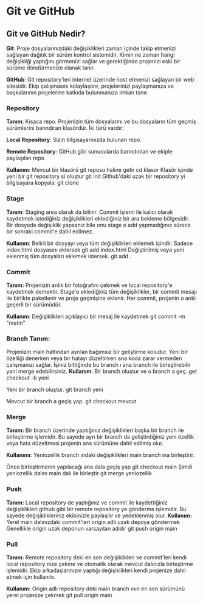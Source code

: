 # Git ve GitHub

## Git ve GitHub Nedir?

 **Git**: 
 Proje dosyalarınızdaki değişiklikleri zaman içinde takip etmenizi sağlayan dağıtık bir sürüm kontrol sistemidir. Kimin ne zaman hangi değişikliği yaptığını görmenizi sağlar ve gerektiğinde projenizi eski bir sürüme döndürmenize olanak tanır.

**GitHub**:
 Git repository'leri internet üzerinde host etmenizi sağlayan bir web sitesidir. Ekip çalışmasını kolaylaştırır, projelerinizi paylaşmanıza ve başkalarının projelerine katkıda bulunmanıza imkan tanır.
  
  ### Repository
  
  **Tanım**: Kısaca  repo. Projenizin tüm dosyalarını ve bu dosyaların tüm geçmiş sürümlerini barındıran klasördür. İki türü vardır: 
 
 **Local Repository**:
  Sizin bilgisayarınızda bulunan repo. 
  
  **Remote Repository**: GitHub gibi sunucularda barındırılan ve ekiple paylaşılan repo
  
  **Kullanım**:
 Mevcut bir klasörü git reposu haline getir 
 cd klasor
Klasör içinde yeni bir git repository si oluştur
 git init
Github'daki uzak bir repository yi bilgisayara kopyala:
 git clone 

 ### Stage 

 **Tanım**: Staging area olarak da bilinir. Commit işlemi ile kalıcı olarak kaydetmek istediğiniz değişiklikleri eklediğiniz bir ara bekleme bölgesidir. Bir dosyada değişiklik yapsanız bile onu stage e add yapmadığınız sürece bir sonraki commit'e dahil edilmez.

 **Kullanım**:
 Belirli bir dosyayı veya tüm değişiklikleri eklemek içindir.
 Sadece index.html dosyasını eklersek
  git add index.html
  Değiştirilmiş veya yeni eklenmiş tüm dosyaları eklemek istersek.
  git add .
 
 ### Commit 

 **Tanım:** Projenizin anlık bir fotoğrafını çekmek ve local repository'e kaydetmek demektir. Stage'e eklediğiniz tüm değişiklikler, bir commit mesajı ile birlikte paketlenir ve proje geçmişine eklenir. Her commit, projenin o anki geçerli bir sürümüdür.
 
 **Kullanım**:
  Değişiklikleri açıklayıcı bir mesaj ile kaydetmek
   git commit -m "metin" 
 
### Branch Tanım:
 Projenizin main hattından ayrılan bağımsız bir geliştirme koludur. Yeni bir özelliği denerken veya bir hatayı düzeltirken ana koda zarar vermeden çalışmanızı sağlar. İşiniz bittiğinde bu branch ı ana branch ile birleştirebilir yani merge edebilirsiniz.
 **Kullanım**:
 Bir branch oluştur ve o branch a geç. 
  get checkout -b yeni
 
Yeni bir branch oluştur.
 git branch yeni

Mevcut bir branch a geçiş yap.
  git checkout mevcut

### Merge 

**Tanım:** Bir branch üzerinde yaptığınız değişiklikleri başka bir branch ile birleştirme işlemidir. Bu sayede ayrı bir branch da geliştirdiğiniz yeni özellik veya hata düzeltmesi projenin ana sürümüne dahil edilmiş olur.

**Kullanımı**:
Yeniozellik branch ındaki değişiklikleri main branch ına birleştirir.

Önce birleştirmenin yapılacağı ana dala geçiş yap
  git checkout main
Şimdi yeniozellik dalını main dalı ile birleştir
  git merge yeniozellik

### Push 
**Tanım:** Local repository de yaptığınız ve commit ile kaydettiğiniz değişiklikleri github gibi bir remote repository ye gönderme işlemidir. Bu sayede değişiklikleriniz ekibinizle paylaşılır ve yedeklenmiş olur.
 **Kullanım:**
 Yerel main dalınızdaki commit'leri origin adlı uzak depoya göndermek
 Genellikle origin uzak deponun varsayılan adıdır
  git push origin main
 
  ### Pull 
  
  **Tanım:** 
  Remote repository deki en son değişiklikleri ve commit'leri kendi local repository nize çekme ve otomatik olarak mevcut dalınızla birleştirme işlemidir. Ekip arkadaşlarınızın yaptığı değişiklikleri kendi projenize dahil etmek için kullanılır.

 **Kullanım:**
 Origin adlı repository deki main branch ının en son sürümünü yerel projenize çekmek
  git pull origin main